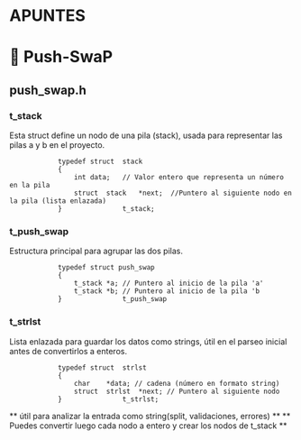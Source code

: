 # APUNTES

# 🧠 Push-SwaP

## push_swap.h

### t_stack

Esta struct define un nodo de una pila (stack), usada para representar las pilas a y b en el proyecto.

                typedef struct  stack
                {
                    int data;   // Valor entero que representa un número en la pila
                    struct  stack   *next;  //Puntero al siguiente nodo en la pila (lista enlazada)
                }               t_stack;

### t_push_swap

Estructura principal para agrupar las dos pilas.

                typedef struct push_swap
                {
                    t_stack *a; // Puntero al inicio de la pila 'a'
                    t_stack *b; // Puntero al inicio de la pila 'b
                }               t_push_swap

### t_strlst 

Lista enlazada para guardar los datos como strings, útil en el parseo inicial antes de convertirlos a enteros.

                typedef struct  strlst
                {
                    char    *data; // cadena (número en formato string)
                    struct  strlst  *next; // Puntero al siguiente nodo
                }               t_strlst;

** útil para analizar la entrada como string(split, validaciones, errores) **
** Puedes convertir luego cada nodo a entero y crear los nodos de t_stack **

